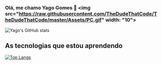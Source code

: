 ### Olá, me chamo Yago Gomes 👋 <img src="https://raw.githubusercontent.com/TheDudeThatCode/TheDudeThatCode/master/Assets/PC.gif" width: "10">

![Yago's GitHub stats](https://github-readme-stats.vercel.app/api?username=yaguera&show_icons=true&theme=dracula)

## As tecnologias que estou aprendendo

[![Top Langs](https://github-readme-stats.vercel.app/api/top-langs/?username=yaguera)](https://github.com/yaguera/github-readme-stats)
